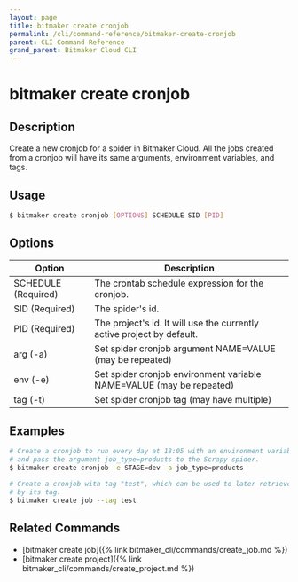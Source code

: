 ```yaml
---
layout: page
title: bitmaker create cronjob
permalink: /cli/command-reference/bitmaker-create-cronjob
parent: CLI Command Reference
grand_parent: Bitmaker Cloud CLI
---
```


# bitmaker create cronjob

## Description

Create a new cronjob for a spider in Bitmaker Cloud. All the jobs created
from a cronjob will have its same arguments, environment variables, and tags.

## Usage

```bash
$ bitmaker create cronjob [OPTIONS] SCHEDULE SID [PID]
```

## Options

|Option|Description|
| ---- | --------- |
|SCHEDULE (Required)|The crontab schedule expression for the cronjob.|
|SID (Required)|The spider's id.|
|PID (Required)|The project's id. It will use the currently active project by default.|
|arg (-a)|Set spider cronjob argument NAME=VALUE (may be repeated)|
|env (-e)|Set spider cronjob environment variable NAME=VALUE (may be repeated)|
|tag (-t)|Set spider cronjob tag (may have multiple)|

## Examples

```bash
# Create a cronjob to run every day at 18:05 with an environment variable (STAGE)
# and pass the argument job_type=products to the Scrapy spider.
$ bitmaker create cronjob -e STAGE=dev -a job_type=products

# Create a cronjob with tag "test", which can be used to later retrieve the cronjob
# by its tag.
$ bitmaker create job --tag test
```

## Related Commands

- [bitmaker create job]({% link bitmaker_cli/commands/create_job.md %})
- [bitmaker create project]({% link bitmaker_cli/commands/create_project.md %})
